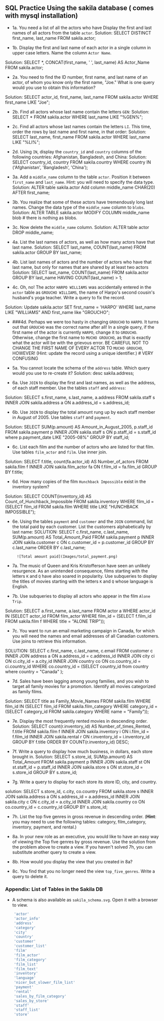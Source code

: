 ## SQL Practice Using the sakila database ( comes with mysql installation)

* 1a. You need a list of all the actors who have Display the first and last names of all actors from the table `actor`.
Solution: SELECT DISTINCT first_name, last_name
FROM sakila.actor;

* 1b. Display the first and last name of each actor in a single column in upper case letters. Name the column `Actor Name`. 

Solution: SELECT *, CONCAT(first_name, ' ', last_name) AS Actor_Name FROM sakila.actor;

* 2a. You need to find the ID number, first name, and last name of an actor, of whom you know only the first name, "Joe." What is one query would you use to obtain this information? 

Solution: SELECT actor_id, first_name, last_name FROM sakila.actor WHERE first_name LIKE "Joe";
  	
* 2b. Find all actors whose last name contain the letters `GEN`:
Solution: SELECT * FROM sakila.actor WHERE last_name LIKE "%GEN%";
  	
* 2c. Find all actors whose last names contain the letters `LI`. This time, order the rows by last name and first name, in that order: 
Solution: SELECT last_name, first_name FROM sakila.actor WHERE last_name LIKE "%LI%";

* 2d. Using `IN`, display the `country_id` and `country` columns of the following countries: Afghanistan, Bangladesh, and China:
Solution: SELECT country_id, country FROM sakila.country
WHERE country IN ('Afghanistan', 'Bangladesh', 'China');

* 3a. Add a `middle_name` column to the table `actor`. Position it between `first_name` and `last_name`. Hint: you will need to specify the data type.
Solution: ALTER table sakila.actor Add column middle_name CHAR(20) AFTER first_name;
  	
* 3b. You realize that some of these actors have tremendously long last names. Change the data type of the `middle_name` column to `blobs`. 
Solution: ALTER TABLE sakila.actor MODIFY COLUMN middle_name blob # there is nothing as blobs.

* 3c. Now delete the `middle_name` column.
Solution: ALTER table actor DROP middle_name;

* 4a. List the last names of actors, as well as how many actors have that last name.
Solution: SELECT last_name, COUNT(last_name)  FROM sakila.actor GROUP BY last_name;
  	
* 4b. List last names of actors and the number of actors who have that last name, but only for names that are shared by at least two actors
Solution: SELECT last_name, COUNT(last_name)  FROM sakila.actor GROUP BY last_name HAVING COUNT(last_name) > 1;


* 4c. Oh, no! The actor `HARPO WILLIAMS` was accidentally entered in the `actor` table as `GROUCHO WILLIAMS`, the name of Harpo's second cousin's husband's yoga teacher. Write a query to fix the record.

Solution: Update sakila.actor SET first_name = 'HARPO' WHERE last_name LIKE "WILLIAMS" AND first_name like "GROUCHO";
  	
* ###4d. Perhaps we were too hasty in changing `GROUCHO` to `HARPO`. It turns out that `GROUCHO` was the correct name after all! In a single query, if the first name of the actor is currently `HARPO`, change it to `GROUCHO`. Otherwise, change the first name to `MUCHO GROUCHO`, as that is exactly what the actor will be with the grievous error. BE CAREFUL NOT TO CHANGE THE FIRST NAME OF EVERY ACTOR TO `MUCHO GROUCHO`, HOWEVER! (Hint: update the record using a unique identifier.) # VERY CONFUSING

* 5a. You cannot locate the schema of the `address` table. Which query would you use to re-create it?
Solution: desc sakila.address;

* 6a. Use `JOIN` to display the first and last names, as well as the address, of each staff member. Use the tables `staff` and `address`:

Solution: SELECT s.first_name, s.last_name, a.address 
FROM sakila.staff s
INNER JOIN sakila.address a
ON a.address_id = s.address_id;

* 6b. Use `JOIN` to display the total amount rung up by each staff member in August of 2005. Use tables `staff` and `payment`. 

Solution: SELECT SUM(p.amount) AS Amount_in_August_2005, p.staff_id 
FROM sakila.payment p
INNER JOIN sakila.staff s
ON p.staff_id = s.staff_id
where p.payment_date LIKE "2005-08%" 
GROUP BY staff_id;

  	
* 6c. List each film and the number of actors who are listed for that film. Use tables `film_actor` and `film`. Use inner join.

Solution: SELECT f.title, count(fa.actor_id) AS Number_of_actors
FROM sakila.film f
INNER JOIN sakila.film_actor fa
ON f.film_id = fa.film_id
GROUP BY f.title;



* 6d. How many copies of the film `Hunchback Impossible` exist in the inventory system?

Solution: SELECT COUNT(inventory_id) AS Count_of_Hunchback_Impossible FROM sakila.inventory 
WHERE film_id = (SELECT film_id FROM sakila.film WHERE title LIKE "HUNCHBACK IMPOSSIBLE");



* 6e. Using the tables `payment` and `customer` and the `JOIN` command, list the total paid by each customer. List the customers alphabetically by last name:
SOLUTION: 
SELECT c.first_name, c.last_name, SUM(p.amount) AS Total_Amount_Paid
FROM sakila.payment p
INNER JOIN sakila.customer c
ON c.customer_id = p.customer_id
GROUP BY c.last_name
ORDER BY c.last_name;



  ```
  	![Total amount paid](Images/total_payment.png)
  ```

* 7a. The music of Queen and Kris Kristofferson have seen an unlikely resurgence. As an unintended consequence, films starting with the letters `K` and `Q` have also soared in popularity. Use subqueries to display the titles of movies starting with the letters `K` and `Q` whose language is English. 



* 7b. Use subqueries to display all actors who appear in the film `Alone Trip`.

Solution: SELECT a.first_name, a.last_name FROM actor a
WHERE actor_id IN (SELECT actor_id FROM film_actor 
WHERE film_id = (SELECT f.film_id FROM sakila.film f WHERE title = "ALONE TRIP"));
   
* 7c. You want to run an email marketing campaign in Canada, for which you will need the names and email addresses of all Canadian customers. Use joins to retrieve this information.

SOLUTION: SELECT c.first_name, c.last_name, c.email
FROM customer c
INNER JOIN address a ON a.address_id = c.address_id
INNER JOIN city    ci ON ci.city_id   = a.city_id
INNER JOIN country co ON co.country_id   = ci.country_id
WHERE co.country_id = (SELECT country_id from country where country = "Canada" );

* 7d. Sales have been lagging among young families, and you wish to target all family movies for a promotion. Identify all movies categorized as family films.

Solution: SELECT title as Family_Movie_Names FROM sakila.film
WHERE film_id IN (SELECT film_id FROM sakila.film_category 
WHERE category_id = (SELECT category_id FROM sakila.category WHERE name = "Family"));

* 7e. Display the most frequently rented movies in descending order.
Solution:
SELECT count(r.inventory_id) AS Number_of_times_Rented, f.title
FROM sakila.film f
INNER JOIN sakila.inventory i
ON i.film_id = f.film_id
INNER JOIN sakila.rental r
ON r.inventory_id = i.inventory_id
GROUP BY f.title
ORDER BY COUNT(r.inventory_id) DESC;


  	
* 7f. Write a query to display how much business, in dollars, each store brought in.
Solution:
SELECT s.store_id, SUM(p.amount) AS Total_Amount
FROM sakila.payment p
INNER JOIN sakila.staff st
ON st.staff_id = p.staff_id
INNER JOIN sakila.store s
ON st.store_id = s.store_id
GROUP BY s.store_id;


* 7g. Write a query to display for each store its store ID, city, and country.

solution:
SELECT s.store_id, c.city, co.country
FROM sakila.store s
INNER JOIN sakila.address a
ON s.address_id = a.address_id
INNER JOIN sakila.city c
ON c.city_id = a.city_id
INNER JOIN sakila.country co
ON co.country_id = c.country_id
GROUP BY s.store_id;

  	
* 7h. List the top five genres in gross revenue in descending order. (**Hint**: you may need to use the following tables: category, film_category, inventory, payment, and rental.)
  	
* 8a. In your new role as an executive, you would like to have an easy way of viewing the Top five genres by gross revenue. Use the solution from the problem above to create a view. If you haven't solved 7h, you can substitute another query to create a view.
  	
* 8b. How would you display the view that you created in 8a?

* 8c. You find that you no longer need the view `top_five_genres`. Write a query to delete it.

### Appendix: List of Tables in the Sakila DB

* A schema is also available as `sakila_schema.svg`. Open it with a browser to view.

```sql
	'actor'
	'actor_info'
	'address'
	'category'
	'city'
	'country'
	'customer'
	'customer_list'
	'film'
	'film_actor'
	'film_category'
	'film_list'
	'film_text'
	'inventory'
	'language'
	'nicer_but_slower_film_list'
	'payment'
	'rental'
	'sales_by_film_category'
	'sales_by_store'
	'staff'
	'staff_list'
	'store'
```
